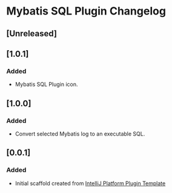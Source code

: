 <!-- Keep a Changelog guide -> https://keepachangelog.com -->

# Mybatis SQL Plugin Changelog

## [Unreleased]
## [1.0.1]
### Added
- Mybatis SQL Plugin icon.
## [1.0.0]
### Added
- Convert selected Mybatis log to an executable SQL.
## [0.0.1]
### Added
- Initial scaffold created from [IntelliJ Platform Plugin Template](https://github.com/JetBrains/intellij-platform-plugin-template)
